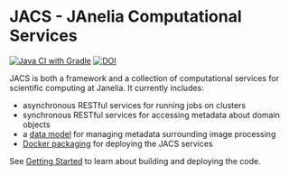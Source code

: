 # JACS - JAnelia Computational Services

[![Java CI with Gradle](https://github.com/JaneliaSciComp/jacs-compute/actions/workflows/gradle.yml/badge.svg)](https://github.com/JaneliaSciComp/jacs-compute/actions/workflows/gradle.yml)
[![DOI](https://zenodo.org/badge/168217561.svg)](https://doi.org/10.5281/zenodo.14610040)

JACS is both a framework and a collection of computational services for scientific computing at Janelia. It currently includes:

  - asynchronous RESTful services for running jobs on clusters 
  - synchronous RESTful services for accessing metadata about domain objects 
  - a [data model](https://github.com/JaneliaSciComp/jacs-model) for managing metadata surrounding image processing 
  - [Docker packaging](https://github.com/JaneliaSciComp/jacs-cm) for deploying the JACS services

See [Getting Started](docs/GettingStarted.md) to learn about building and deploying the code.
